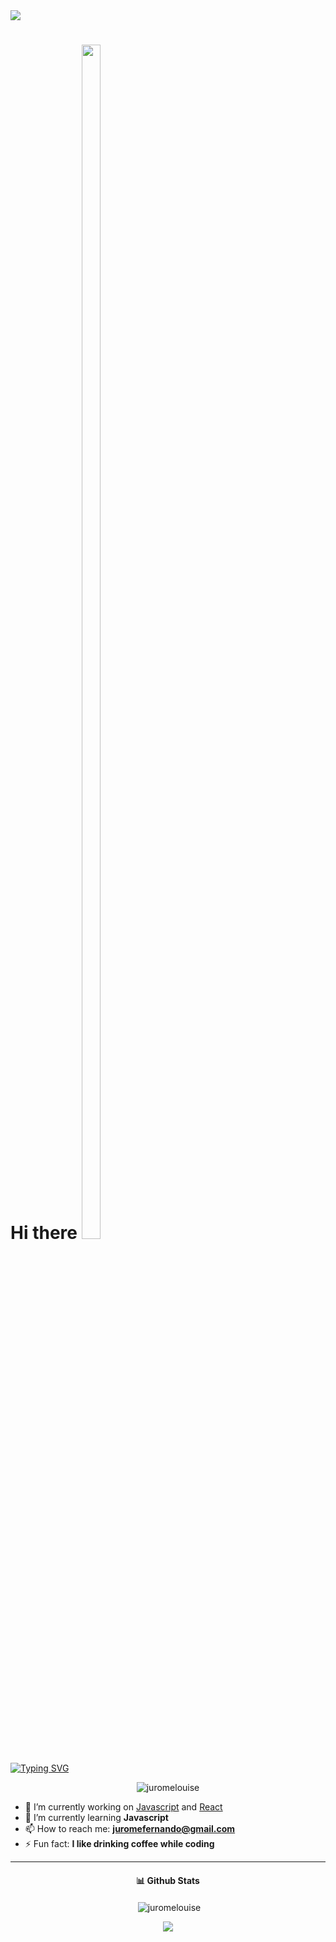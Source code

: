 <img src="https://raw.githubusercontent.com/sagar-viradiya/sagar-viradiya/master/resources/banner.png">

<h1> Hi there <img src="https://emojis.slackmojis.com/emojis/images/1643514389/3643/cool-doge.gif?1643514389" width="30" height="70%"></h1>

[![Typing SVG](https://readme-typing-svg.demolab.com?font=Roboto+Condensed&duration=2000&pause=1000&color=66ffff&width=435&lines=I'm+Jurome+De+Jesus;3rd+Year+College+Student;Technological+University+Of+The+Philippines)](https://git.io/typing-svg)

<p align="center"> <img src="https://komarev.com/ghpvc/?username=juromelouise&label=Profile%20views&color=cccccc&style=flat" alt="juromelouise" /> </p>

- 🔭 I’m currently working on [Javascript](https://www.w3schools.com/Js/) and [React](https://react.dev/)
- 🌱 I’m currently learning **Javascript**
- 📫 How to reach me: **juromefernando@gmail.com**
- ⚡ Fun fact: **I like drinking coffee while coding**
<!--
- 👯 I’m looking to collaborate on ...
- 🤔 I’m looking for help with ...
- 💬 Ask me about ...
-->
<hr>
<h4 align="center">📊 Github Stats</h4> 
<p align="center">&nbsp;<img align="center" src="https://github-readme-stats.vercel.app/api?username=juromelouise&show_icons=true&locale=en&theme=nightowl" alt="juromelouise" /></p>

<p align="center">
  <img src="https://streak-stats.demolab.com?user=juromelouise&theme=nightowl">
</p>
<!--
<p><img align="left" src="https://github-readme-stats.vercel.app/api/top-langs?username=juromelouise&show_icons=true&locale=en&layout=compact" alt="juromelouise" /></p>
-->




